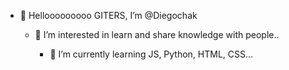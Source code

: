 - 👋 Hellooooooooo GITERS, I’m @Diegochak

  - 👀 I’m interested in learn and share knowledge with people..

      - 🌱 I’m currently learning JS, Python, HTML, CSS...
